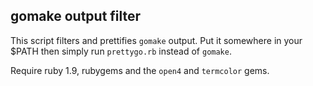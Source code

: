 ## gomake output filter

This script filters and prettifies `gomake` output. Put it somewhere in your $PATH then simply run `prettygo.rb` instead of `gomake`.

Require ruby 1.9, rubygems and the `open4` and `termcolor` gems.
